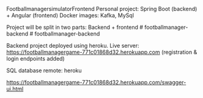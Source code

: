  FootballmanagersimulatorFrontend
Personal project:
Spring Boot (backend) + Angular (frontend)
Docker images: Kafka, MySql

Project will be split in two parts: Backend + frontend
#   f o o t b a l l m a n a g e r - b a c k e n d 
 
 #   f o o t b a l l m a n a g e r - b a c k e n d 


Backend project deployed using heroku. Live server: https://footballmanagergame-771c01868d32.herokuapp.com (registration & login endpoints added)

SQL database remote: heroku

 
 
https://footballmanagergame-771c01868d32.herokuapp.com/swagger-ui.html
